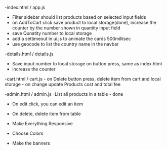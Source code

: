 -index.html / app.js

- Filter sidebar should list products based on selected input fields
- on AddToCart click save product to local storage(done), increase the counter by the number shown in quantity input field
- save Qunatity number to local storage
- add a settimeout in ui.js to animate the cards 500millisec
- use geocode to list the country name in the navbar

-details.html / details.js

- Save input number to local storage on button press, same as index.html
- increase the counter

-cart.html / cart.js - on Delete button press, delete item from cart and local storage - on change update Products cost and total fee

-admin.html / admin.js
-List all products in a table - done

- On edit click, you can edit an item
- On delete, delete item from table

- Make Everything Responsive
- Choose Colors
- Make the banners
